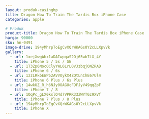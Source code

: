 ```yaml
---
layout: produk-casinghp
title: Dragon How To Train The Tardis Box iPhone Case
categories: apple

# Produk
product-title: Dragon How To Train The Tardis Box iPhone Case
harga: 90000
sku: hn-0491
image-drive: 194yMhrpToEgCvXQrWKAGs0Y2cLLXpvVk
gallery:
  - url: 1xejXwgAbx1aDAIwpqaS2Oj65wb7LX_4Y
    title: iPhone 5 / 5s / SE
  - url: 1T3Zp6Noc0ClyYWL6LrL0VJzbqjONZRAD
    title: iPhone 6 / 6s
  - url: 1zzLRkbEWP52AVVOykX4ZQtLnChE67Ul4
    title: iPhone 6 Plus / 6s Plus
  - url: 14wkUZ_R_h6NJy0OAGUcFDFJyV49qqZpF
    title: iPhone 7 / 8
  - url: 1OqPc_gLX0kslQ4d7VPRR33ZWYTGz9XVf
    title: iPhone 7 Plus / 8 Plus
  - url: 194yMhrpToEgCvXQrWKAGs0Y2cLLXpvVk
    title: iPhone X
---
```


